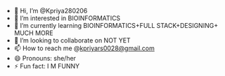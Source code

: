 - 👋 Hi, I’m @Kpriya280206
- 👀 I’m interested in BIOINFORMATICS
- 🌱 I’m currently learning BIOINFORMATICS+FULL STACK+DESIGNING+ MUCH MORE
- 💞️ I’m looking to collaborate on NOT YET
- 📫 How to reach me @kpriyars0028@gmail.com
- 😄 Pronouns: she/her
- ⚡ Fun fact: I M FUNNY 

<!---
Kpriya280206/Kpriya280206 is a ✨ special ✨ repository because its `README.md` (this file) appears on your GitHub profile.
You can click the Preview link to take a look at your changes.
--->
